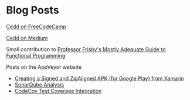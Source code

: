 # Blog Posts

[Cedd on FreeCodeCamp](https://www.freecodecamp.org/news/author/cedd/)

[Cedd on Medium](https://medium.com/@cuddlyburger)

Small contribution to [Professor Frisby's Mostly Adequate Guide to Functional Programming](https://github.com/MostlyAdequate/mostly-adequate-guide/pull/432)

Posts on the AppVeyor website
- [Creating a Signed and ZipAligned APK (for Google Play) from Xamarin](https://www.appveyor.com/blog/2016/11/22/create-signed-aligned-xamarin-apk/)
- [SonarQube Analysis](https://www.appveyor.com/blog/2016/12/23/sonarqube/)
- [CodeCov Test Coverage Integration](https://www.appveyor.com/blog/2017/03/17/codecov/)

